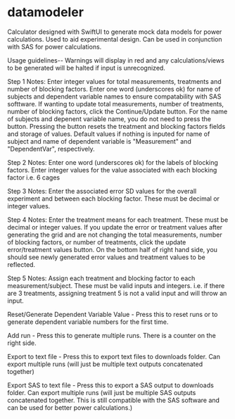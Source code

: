 # datamodeler
Calculator designed with SwiftUI to generate mock data models for power calculations. Used to aid experimental design. Can be used in conjunction with SAS for power calculations.

Usage guidelines--
Warnings will display in red and any calculations/views to be generated will be halted if input is unrecognized.

Step 1 Notes:
    Enter integer values for total measurements, treatments and number of blocking factors.
    Enter one word (underscores ok) for name of subjects and dependent variable names to ensure compatability with SAS softtware.
    If wanting to update total measurements, number of treatments, number of blocking factors, click the Continue/Update button. For the name of subjects and depenent variable name, you do not need to press the button. Pressing the button resets the treatment and blocking factors fields and storage of values.
    Default values if nothing is inputed for name of subject and name of dependent variable is "Measurement" and "DependentVar", respectively.

Step 2 Notes:
    Enter one word (underscores ok) for the labels of blocking factors.
    Enter integer values for the value associated with each blocking factor i.e. 6 cages

Step 3 Notes:
    Enter the associated error SD values for the overall experiment and between each blocking factor. These must be decimal or integer values.

Step 4 Notes:
    Enter the treatment means for each treatment. These must be decimal or integer values.
    If you update the error or treatment values after generating the grid and are not changing the total measurements, number of blocking factors, or number of treatments, click the update error/treatment values button. On the bottom half of right hand side, you should see newly generated error values and treatment values to be reflected.

Step 5 Notes:
    Assign each treatment and blocking factor to each measurement/subject.
    These must be valid inputs and integers. i.e. if there are 3 treatments, assigning treatment 5 is not a valid input and will throw an input. 


Reset/Generate Dependent Variable Value - Press this to reset runs or to generate dependent variable numbers for the first time.

Add run - Press this to generate multiple runs. There is a counter on the right side.

Export to text file - Press this to export text files to downloads folder. Can export multiple runs (will just be multiple text outputs concatenated together)

Export SAS to text file - Press this to export a SAS output to downloads folder. Can export multiple runs (will just be multiple SAS outputs concatenated together. This is still compatible with the SAS software and can be used for better power calculations.)



